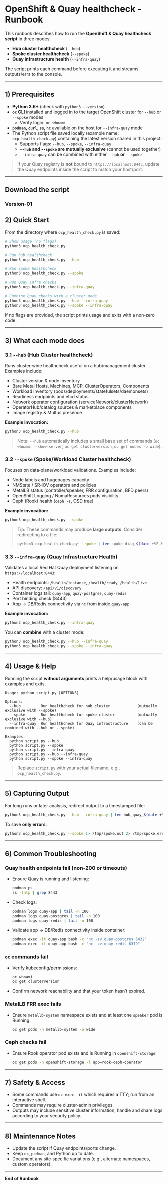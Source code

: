 # OpenShift & Quay healthcheck - Runbook

This runbook describes how to run the **OpenShift & Quay healthcheck script** in three modes:

- **Hub cluster healthcheck** (`--hub`)
- **Spoke cluster healthcheck** (`--spoke`)
- **Quay infrastructure health** (`--infra-quay`)

The script prints each command before executing it and streams outputs/errs to the console.

---

## 1) Prerequisites

- **Python 3.6+** (check with `python3 --version`)
- **`oc` CLI** installed and logged in to the target OpenShift cluster for `--hub` or `--spoke` modes
  - Verify login: `oc whoami`
- **`podman`, `curl`, `ss`, `nc`** available on the host for `--infra-quay` mode
- The Python script file saved locally (example name: `ocp_health_check.py`) containing the latest version shared in this project:
  - Supports flags: `--hub`, `--spoke`, `--infra-quay`
  - **`--hub` and `--spoke` are mutually exclusive** (cannot be used together)
  - `--infra-quay` can be combined with either `--hub` **or** `--spoke`

> If your Quay registry is **not** bound to `https://localhost:8443`, update the Quay endpoints inside the script to match your host/port.

---


## Download the script

### Version-01



## 2) Quick Start

From the directory where `ocp_health_check.py` is saved:

```bash
# Show usage (no flags)
python3 ocp_health_check.py

# Run hub healthcheck
python3 ocp_health_check.py --hub

# Run spoke healthcheck
python3 ocp_health_check.py --spoke

# Run Quay infra checks
python3 ocp_health_check.py --infra-quay

# Combine Quay checks with a cluster mode
python3 ocp_health_check.py --hub --infra-quay
python3 ocp_health_check.py --spoke --infra-quay
```

If no flags are provided, the script prints usage and exits with a non‑zero code.

---

## 3) What each mode does

### 3.1 `--hub` (Hub Cluster healthcheck)

Runs cluster‑wide healthcheck useful on a hub/management cluster. Examples include:

- Cluster version & node inventory
- Bare Metal Hosts, Machines, MCP, ClusterOperators, Components
- Workload inventory (pods/deployments/statefulsets/daemonsets)
- Readiness endpoints and etcd status
- Network operator configuration (serviceNetwork/clusterNetwork)
- OperatorHub/catalog sources & marketplace components
- Image registry & Multus presence

**Example invocation:**

```bash
python3 ocp_health_check.py --hub
```

> Note: `--hub` automatically includes a small base set of commands (`oc whoami --show-server`, `oc get clusterversion`, `oc get nodes -o wide`).


### 3.2 `--spoke` (Spoke/Workload Cluster healthcheck)

Focuses on data‑plane/workload validations. Examples include:

- Node labels and hugepages capacity
- NMState / SR‑IOV operators and policies
- MetalLB status (controller/speaker, FRR configuration, BFD peers)
- OpenShift Logging / NumaResources pods visibility
- Ceph (Rook) health (`ceph -s`, OSD tree)

**Example invocation:**

```bash
python3 ocp_health_check.py --spoke
```

> Tip: These commands may produce **large outputs**. Consider redirecting to a file:
> ```bash
> python3 ocp_health_check.py --spoke | tee spoke_diag_$(date +%F_%H%M).log
> ```


### 3.3 `--infra-quay` (Quay Infrastructure Health)

Validates a local Red Hat Quay deployment listening on `https://localhost:8443`:

- Health endpoints: `/health/instance`, `/health/ready`, `/health/live`
- API discovery: `/api/v1/discovery`
- Container logs tail: `quay-app`, `quay-postgres`, `quay-redis`
- Port binding check (8443)
- App → DB/Redis connectivity via `nc` from inside `quay-app`

**Example invocation:**

```bash
python3 ocp_health_check.py --infra-quay
```

You can **combine** with a cluster mode:

```bash
python3 ocp_health_check.py --hub --infra-quay
python3 ocp_health_check.py --spoke --infra-quay
```

---

## 4) Usage & Help

Running the script **without arguments** prints a help/usage block with examples and exits.

```
Usage: python script.py [OPTIONS]

Options:
  --hub         Run healthcheck for hub cluster            (mutually exclusive with --spoke)
  --spoke       Run healthcheck for spoke cluster          (mutually exclusive with --hub)
  --infra-quay  Run healthcheck for Quay infrastructure    (can be combined with --hub or --spoke)

Examples:
  python script.py --hub
  python script.py --spoke
  python script.py --infra-quay
  python script.py --hub --infra-quay
  python script.py --spoke --infra-quay
```

> Replace `script.py` with your actual filename, e.g., `ocp_health_check.py`.

---

## 5) Capturing Output

For long runs or later analysis, redirect output to a timestamped file:

```bash
python3 ocp_health_check.py --hub --infra-quay | tee hub_quay_$(date +%F_%H%M).log
```

To save **only errors**:
```bash
python3 ocp_health_check.py --spoke 1> /tmp/spoke.out 2> /tmp/spoke.err
```

---

## 6) Common Troubleshooting

### Quay health endpoints fail (non‑200 or timeouts)
- Ensure Quay is running and listening:
  ```bash
  podman ps
  ss -lntp | grep 8443
  ```
- Check logs:
  ```bash
  podman logs quay-app | tail -n 100
  podman logs quay-postgres | tail -n 100
  podman logs quay-redis | tail -n 100
  ```
- Validate app → DB/Redis connectivity inside container:
  ```bash
  podman exec -it quay-app bash -c "nc -zv quay-postgres 5432"
  podman exec -it quay-app bash -c "nc -zv quay-redis 6379"
  ```

### `oc` commands fail
- Verify kubeconfig/permissions:
  ```bash
  oc whoami
  oc get clusterversion
  ```
- Confirm network reachability and that your token hasn’t expired.

### MetalLB FRR exec fails
- Ensure `metallb-system` namespace exists and at least one `speaker` pod is Running:
  ```bash
  oc get pods -n metallb-system -o wide
  ```

### Ceph checks fail
- Ensure Rook operator pod exists and is Running in `openshift-storage`:
  ```bash
  oc get pods -n openshift-storage -l app=rook-ceph-operator
  ```

---

## 7) Safety & Access

- Some commands use `oc exec -it` which requires a TTY; run from an interactive shell.
- Commands may require cluster‑admin privileges.
- Outputs may include sensitive cluster information; handle and share logs according to your security policy.

---

## 8) Maintenance Notes

- Update the script if Quay endpoints/ports change.
- Keep `oc`, `podman`, and Python up to date.
- Document any site‑specific variations (e.g., alternate namespaces, custom operators).

---

**End of Runbook**

